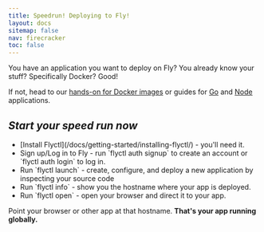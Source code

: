 ```yaml
---
title: Speedrun! Deploying to Fly!
layout: docs
sitemap: false
nav: firecracker
toc: false
---
```


You have an application you want to deploy on Fly? 
You already know your stuff? Specifically Docker? Good! 

If not, head to our [hands-on for Docker images](/docs/hands-on/start/) or guides for [Go](/docs/getting-started/golang/) and [Node](/docs/getting-started/node/) applications.

## _Start your speed run now_

<ul class="list:waypoints text:lightest-gray">
  <li>[Install Flyctl](/docs/getting-started/installing-flyctl/) - you'll need it.</li>
  <li>Sign up/Log in to Fly - run `flyctl auth signup` to create an account or `flyctl auth login` to log in.</li>
  <li>Run `flyctl launch` - create, configure, and deploy a new application by inspecting your source code</li>
  <li>Run `flyctl info` - show you the hostname where your app is deployed.</li>
  <li>Run `flyctl open` - open your browser and direct it to your app.</li>
</ul>

Point your browser or other app at that hostname. **That's your app running globally.**

<figure class="w:full mt:6">
  <img src="/public/images/speedrun.jpg" srcset="/public/images/speedrun@2x.jpg 2x" alt="">
</figure>
